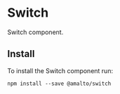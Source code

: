 # Switch

Switch component.

## Install
To install the Switch component run:
```terminal
npm install --save @amalto/switch
```